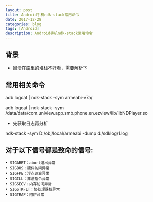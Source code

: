 ```yaml
---
layout: post
title: Android手机ndk-stack常用命令
date: 2017-12-28
categories: blog
tags: [Android]
description: Android手机ndk-stack常用命令
---
```



## 背景

- 崩溃在库里的堆栈不好看，需要解析下

## 常用相关命令
>
adb logcat | ndk-stack -sym armeabi-v7a/

>
adb logcat | ndk-stack -sym /data/data/com.uniview.app.smb.phone.en.ezview/lib/libNDPlayer.so

- 先获取日志再分析
>
ndk-stack -sym D:/obj/local/armeabi -dump d:/sdklog/1.log


## 对于以下信号都是致命的信号:
	• SIGABRT：abort退出异常
	• SIGBUS：硬件访问异常
	• SIGFPE：浮点运算异常
	• SIGILL：非法指令异常
	• SIGSEGV：内存访问异常
	• SIGSTKFLT：协处理器栈异常
	• SIGTRAP：陷阱异常
